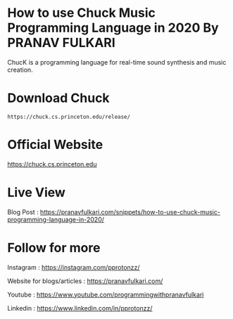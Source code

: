 # How to use Chuck Music Programming Language in 2020 By PRANAV FULKARI

ChucK is a programming language for real-time sound synthesis and music creation.

# Download Chuck

```
https://chuck.cs.princeton.edu/release/
```

# Official Website

https://chuck.cs.princeton.edu

# Live View

Blog Post : https://pranavfulkari.com/snippets/how-to-use-chuck-music-programming-language-in-2020/

# Follow for more

Instagram : https://instagram.com/pprotonzz/

Website for blogs/articles : https://pranavfulkari.com/

Youtube : https://www.youtube.com/programmingwithpranavfulkari

Linkedin : https://www.linkedin.com/in/pprotonzz/
